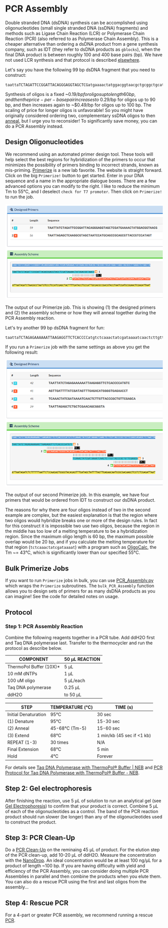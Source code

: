 # PCR Assembly

Double stranded DNA \(dsDNA\) synthesis can be accomplished using oligonucleotides \(small single stranded DNA \(ssDNA\) fragments\) and methods such as Ligase Chain Reaction \(LCR\) or Polymerase Chain Reaction \(PCR\) \(also referred to as Polymerase Chain Assembly\). This is a cheaper alternative than ordering a dsDNA product from a gene synthesis company, such as IDT \(they refer to dsDNA products as `gblocks`\), when the final DNA product is between roughly 100 and 400 base pairs \(bp\). We have not used LCR synthesis and that protocol is described [elsewhere](https://openwetware.org/wiki/DNA_Synthesis_from_Oligos).

Let's say you have the following 99 bp dsDNA fragment that you need to construct:

```text
taattaTCTAGATTCCGGATTACAGGGAGGTAGCTCGatgaaaactatggacggtaacgctgcggctgcatggattagctacgccttGAGCTCtaatta
```

Synthesis of oligos is a fixed ~$0.19/bp for oligos up to length 60 bp, and then the price-per-base pair increases to ~$0.29/bp for oligos up to 90 bp, and then increases again to ~$0.49/bp for oligos up to 100 bp. The scaling of price for longer oligos is unfavorable! So you might have originally considered ordering two, complementary ssDNA oligos to then [anneal](anneal-oligos.md), but I urge you to reconsider! To significantly save money, you can do a PCR Assembly instead.

## Design Oligonucleotides

We recommend using an automated primer design tool. These tools will help select the best regions for hybridization of the primers to occur that minimizes the possibility of primers binding to incorrect strands, known as mis-priming. [Primerize](https://primerize.stanford.edu/) is a new lab favorite. The website is straight forward. Click on the big `Primerize!` button to get started. Enter in your DNA sequence and a name in the appropriate dialogue boxes. There are a few advanced options you can modify to the right. I like to reduce the minimum Tm to 55°C, and I deselect `check for T7 promoter`. Then click on `Primerize!` to run the job.

[![](../../.gitbook/assets/primerize_output.png)](https://github.com/)

The output of our Primerize job. This is showing \(1\) the designed primers and \(2\) the assembly scheme or how they will anneal together during the PCR Assembly reaction.

Let's try another 99 bp dsDNA fragment for fun:

```text
taattaTCTAGAGAAAAAATTAAGAGGTTCTCACCCCatgtctcaaactatcgataaaatcaactcttgttacccgctgttcgagcaGAGCTCtaatta
```

If you run a `Primerize` job with the same settings as above you get the following result:

[![](../../.gitbook/assets/primerize_output_2.png)](https://github.com/)

The output of our second Primerize job. In this example, we have four primers that would be ordered from IDT to construct our dsDNA product.

The reasons for why there are four oligos instead of two in the second example are complex, but the easiest explanation is that the region where two oligos would hybridize breaks one or more of the design rules. In fact for this construct it is impossible two use two oligos, because the region in the middle has too low of a melting temperature to be a hybridization region. Since the maximum oligo length is 60 bp, the maximum possible overlap would be 20 bp, and if you calculate the melting temperature for that region \(`tctcaaactatcgataaaat`\) with a program such as [OligoCalc](http://biotools.nubic.northwestern.edu/OligoCalc.html), the Tm ~= 43°C, which is significantly lower than our specified 55°C.

## Bulk Primerize Jobs

If you want to run `Primerize` jobs in bulk, you can use [PCR\_Assembly.py](https://github.com/hsalis/Private-Code/blob/master/DNAc/shared/PCR_Assembly.py) which wraps the `Primerize` subroutines. The `bulk_PCR_Assembly` function allows you to design sets of primers for as many dsDNA products as you can imagine! See the code for detailed notes on usage.

## Protocol

### Step 1: PCR Assembly Reaction

Combine the following reagents together in a PCR tube. Add ddH2O first and Taq DNA polymerase last. Transfer to the thermocycler and run the protocol as describe below.

| COMPONENT | 50 µL REACTION |
| --- | --- |
| ThermoPol Buffer \(10X\)\* | 5 µL |
| 10 mM dNTPs | 1 µL |
| 100 uM oligo | 5 µL/each |
| Taq DNA polymerase | 0.25 µL |
| ddH2O | to 50 µL |

| STEP | TEMPERATURE \(°C\) | TIME \(s\) |
| --- | --- | --- |
| Initial Denaturation | 95°C | 30 sec |
| \(1\) Denature | 95°C | 15-30 sec |
| \(2\) Anneal | 45-68°C \(Tm-5\) | 15-60 sec |
| \(3\) Extend | 68°C | 1 min/kb \(45 sec if &lt;1 kb\) |
| REPEAT \(1-3\) | 30 times | N/A |
| Final Extension | 68°C | 5 min |
| Hold | 4°C | Forever |

For details see [Taq DNA Polymerase with ThermoPol® Buffer \| NEB](https://www.neb.com/products/m0267-taq-dna-polymerase-with-thermopol-buffer) and [PCR Protocol for Taq DNA Polymerase with ThermoPol® Buffer - NEB](https://www.neb.com/protocols/1/01/01/taq-dna-polymerase-with-thermopol-buffer-m0267).

## Step 2: Gel electrophoresis

After finishing the reaction, use 5 µL of solution to run an analytical gel \(see [Gel Electrophoresis](https://github.com/reisalex/salis-lab-protocol-book/tree/453898c9360786eef221e6fffd8409c03a547e50/10_Test/gel_electro.md)\) to confirm that your product is correct. Combine 5 µL of each of the oligonucleotides as a control. The band of the PCR reaction product should run slower \(be longer\) than any of the oligonucleotides used to construct the product.

## Step 3: PCR Clean-Up

Do a [PCR Clean-Up](pcr-cleanup.md) on the reminaing 45 µL of product. For the elution step of the PCR clean-up, add 10-20 µL of ddH2O. Measure the concentration with the [NanoDrop](https://github.com/reisalex/salis-lab-protocol-book/tree/453898c9360786eef221e6fffd8409c03a547e50/13_Lab_Equipment/nanodrop.md). An ideal concentration would be at least 100 ng/µL for a product of length ~100 bp. If you are having difficulty with yield and efficiency of the PCR Assembly, you can consider doing multiple PCR Assemblies in parallel and then combine the products when you elute them. You can also do a rescue PCR using the first and last oligos from the assembly...

## Step 4: Rescue PCR

For a 4-part or greater PCR assembly, we recommend running a rescue [PCR](pcr.md).

